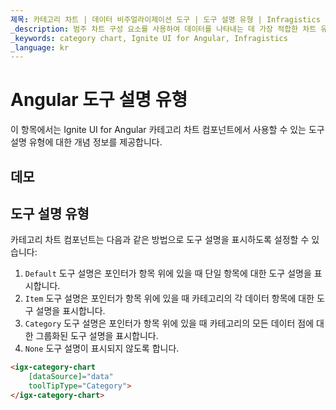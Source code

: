 ```yaml
---
제목: 카테고리 차트 | 데이터 비주얼라이제이션 도구 | 도구 설명 유형 | Infragistics
_description: 범주 차트 구성 요소를 사용하여 데이터를 나타내는 데 가장 적합한 차트 유형을 분석하고 자동으로 선택합니다. 시각화를위한 차트 유형에 대해 알아보십시오.
_keywords: category chart, Ignite UI for Angular, Infragistics
_language: kr
---
```


# Angular 도구 설명 유형

이 항목에서는 Ignite UI for Angular 카테고리 차트 컴포넌트에서 사용할 수 있는 도구 설명 유형에 대한 개념 정보를 제공합니다.

## 데모

<code-view style="height: 500px" 
           data-demos-base-url="{environment:dvDemosBaseUrl}" 
           iframe-src="{environment:dvDemosBaseUrl}/charts/category-chart-tooltip-types"  
           github-src="charts/category-chart/tooltip-types">
</code-view>

<div class="divider--half"></div>

## 도구 설명 유형

카테고리 차트 컴포넌트는 다음과 같은 방법으로 도구 설명을 표시하도록 설정할 수 있습니다:

1.  `Default` 도구 설명은 포인터가 항목 위에 있을 때 단일 항목에 대한 도구 설명을 표시합니다.
2.  `Item` 도구 설명은 포인터가 항목 위에 있을 때 카테고리의 각 데이터 항목에 대한 도구 설명을 표시합니다.
3.  `Category` 도구 설명은 포인터가 항목 위에 있을 때 카테고리의 모든 데이터 점에 대한 그룹화된 도구 설명을 표시합니다.
4.  `None` 도구 설명이 표시되지 않도록 합니다.

```html
<igx-category-chart
    [dataSource]="data"
    toolTipType="Category">
</igx-category-chart>
```
